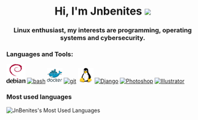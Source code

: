 <h1 align="center">Hi, I'm Jnbenites <img src="https://i.postimg.cc/JzvK4sCQ/kaguya-sama-love-is-war.gif" width="60"></h1>

<h3 align="center">Linux enthusiast, my interests are programming, operating systems and cybersecurity.</h3>

<h3 align="left">Languages and Tools:</h3>

<p>
    <a href="https://www.debian.org/index.es.html"><img src="https://raw.githubusercontent.com/AydroPunk/AydroPunk/c0be059e6b37edf7ee4ab5d39e686ab8b7b8b31d/src/tools/debian.svg" height="50" width="50" alt="debian"></a>
    <a href="https://www.gnu.org/software/bash/" target="_blank"><img src="https://www.vectorlogo.zone/logos/gnu_bash/gnu_bash-icon.svg" alt="bash" width="40" height="40"/></a>
    <a href="https://www.docker.com/" target="_blank"><img src="https://raw.githubusercontent.com/devicons/devicon/master/icons/docker/docker-original-wordmark.svg" alt="docker" width="40" height="40"/></a>
    <a href="https://git-scm.com/" target="_blank"><img src="https://www.vectorlogo.zone/logos/git-scm/git-scm-icon.svg" alt="git" width="40" height="40"/></a>
    <a href="https://www.linux.org/" target="_blank"><img src="https://raw.githubusercontent.com/devicons/devicon/master/icons/linux/linux-original.svg" alt="linux" width="40" height="40"/></a>
    <a href="https://www.djangoproject.com/" target="_blank" rel="noreferrer"><img src="https://www.djangoproject.com/favicon.ico" alt="Django" width="40" height="40"/></a>
    <a href="https://www.adobe.com/products/photoshop.html" target="_blank" rel="noreferrer"><img src="https://i.postimg.cc/bYDwV5fC/photoshop-40.png" alt="Photoshop" width="40" height="40"/></a>
    <a href="https://www.adobe.com/products/illustrator.html" target="_blank" rel="noreferrer"><img src="https://i.postimg.cc/K8YVQdd4/illustrator-40.png" alt="Illustrator" width="40" height="40"/></a>
</p>

### Most used languages
![JnBenites's Most Used Languages](https://github-readme-stats.vercel.app/api/top-langs/?username=jnbenites&theme=react&layout=compact&hide=HTML)
